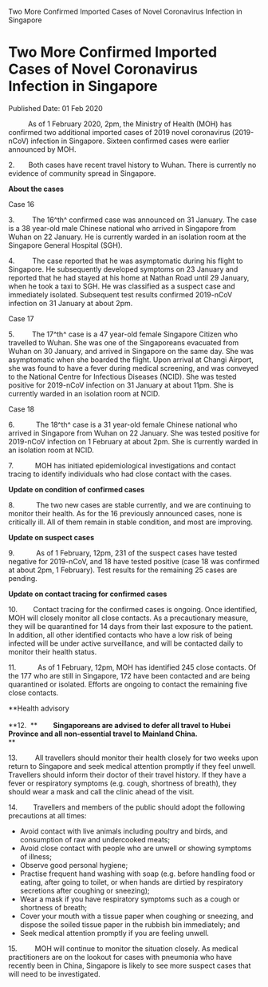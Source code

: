 Two More Confirmed Imported Cases of Novel Coronavirus Infection in
Singapore

Two More Confirmed Imported Cases of Novel Coronavirus Infection in Singapore
=============================================================================

Published Date: 01 Feb 2020

          As of 1 February 2020, 2pm, the Ministry of Health (MOH) has
confirmed two additional imported cases of 2019 novel coronavirus
(2019-nCoV) infection in Singapore. Sixteen confirmed cases were earlier
announced by MOH.

2.       Both cases have recent travel history to Wuhan. There is
currently no evidence of community spread in Singapore.

**About the cases**

Case 16

3.         The 16^th^ confirmed case was announced on 31 January. The
case is a 38 year-old male Chinese national who arrived in Singapore
from Wuhan on 22 January. He is currently warded in an isolation room at
the Singapore General Hospital (SGH).

4.         The case reported that he was asymptomatic during his flight
to Singapore. He subsequently developed symptoms on 23 January and
reported that he had stayed at his home at Nathan Road until 29 January,
when he took a taxi to SGH. He was classified as a suspect case and
immediately isolated. Subsequent test results confirmed 2019-nCoV
infection on 31 January at about 2pm.

Case 17

5.         The 17^th^ case is a 47 year-old female Singapore Citizen who
travelled to Wuhan. She was one of the Singaporeans evacuated from Wuhan
on 30 January, and arrived in Singapore on the same day. She was
asymptomatic when she boarded the flight. Upon arrival at Changi
Airport, she was found to have a fever during medical screening, and was
conveyed to the National Centre for Infectious Diseases (NCID). She was
tested positive for 2019-nCoV infection on 31 January at about 11pm. She
is currently warded in an isolation room at NCID.

Case 18

6.           The 18^th^ case is a 31 year-old female Chinese national
who arrived in Singapore from Wuhan on 22 January. She was tested
positive for 2019-nCoV infection on 1 February at about 2pm. She is
currently warded in an isolation room at NCID.

7.           MOH has initiated epidemiological investigations and
contact tracing to identify individuals who had close contact with the
cases.

**Update on condition of confirmed cases**

8.           The two new cases are stable currently, and we are
continuing to monitor their health. As for the 16 previously announced
cases, none is critically ill. All of them remain in stable condition,
and most are improving. 

**Update on suspect cases**

9.           As of 1 February, 12pm, 231 of the suspect cases have
tested negative for 2019-nCoV, and 18 have tested positive (case 18 was
confirmed at about 2pm, 1 February). Test results for the remaining 25
cases are pending.

**Update on contact tracing for confirmed cases**

10.        Contact tracing for the confirmed cases is ongoing. Once
identified, MOH will closely monitor all close contacts. As a
precautionary measure, they will be quarantined for 14 days from their
last exposure to the patient. In addition, all other identified contacts
who have a low risk of being infected will be under active surveillance,
and will be contacted daily to monitor their health status.

11.           As of 1 February, 12pm, MOH has identified 245 close
contacts. Of the 177 who are still in Singapore, 172 have been contacted
and are being quarantined or isolated. Efforts are ongoing to contact
the remaining five close contacts.

**Health advisory\
\
**12.  **        **Singaporeans are advised to defer all travel to Hubei
Province and all non-essential travel to Mainland China.**\
**

13.         All travellers should monitor their health closely for two
weeks upon return to Singapore and seek medical attention promptly if
they feel unwell. Travellers should inform their doctor of their travel
history. If they have a fever or respiratory symptoms (e.g. cough,
shortness of breath), they should wear a mask and call the clinic ahead
of the visit.

14.        Travellers and members of the public should adopt the
following precautions at all times:

-   Avoid contact with live animals including poultry and birds, and
    consumption of raw and undercooked meats;
-   Avoid close contact with people who are unwell or showing symptoms
    of illness;
-   Observe good personal hygiene;
-   Practise frequent hand washing with soap (e.g. before handling food
    or eating, after going to toilet, or when hands are dirtied by
    respiratory secretions after coughing or sneezing);
-   Wear a mask if you have respiratory symptoms such as a cough or
    shortness of breath;
-   Cover your mouth with a tissue paper when coughing or sneezing, and
    dispose the soiled tissue paper in the rubbish bin immediately; and
-   Seek medical attention promptly if you are feeling unwell.

15.         MOH will continue to monitor the situation closely. As
medical practitioners are on the lookout for cases with pneumonia who
have recently been in China, Singapore is likely to see more suspect
cases that will need to be investigated.

 
